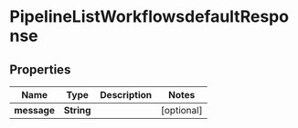 

# PipelineListWorkflowsdefaultResponse


## Properties

| Name | Type | Description | Notes |
|------------ | ------------- | ------------- | -------------|
|**message** | **String** |  |  [optional] |



